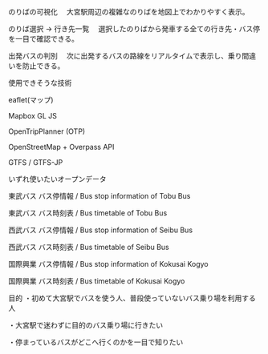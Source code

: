 のりばの可視化 ​
　大宮駅周辺の複雑なのりばを地図上でわかりやすく表示。​

のりば選択 → 行き先一覧 ​
　選択したのりばから発車する全ての行き先・バス停を一目で確認できる。​

出発バスの判別 ​
　次に出発するバスの路線をリアルタイムで表示し、乗り間違いを防止できる。

使用できそうな技術 ​

eaflet(マップ)​

Mapbox GL JS​

OpenTripPlanner (OTP)​

OpenStreetMap + Overpass API​

GTFS / GTFS-JP

いずれ使いたいオープンデータ ​

東武バス バス停情報 / Bus stop information of Tobu Bus​

東武バス バス時刻表 / Bus timetable of Tobu Bus​

西武バス バス停情報 / Bus stop information of Seibu Bus​

西武バス バス時刻表 / Bus timetable of Seibu Bus​

国際興業 バス停情報 / Bus stop information of Kokusai Kogyo​

国際興業 バス時刻表 / Bus timetable of Kokusai Kogyo

目的
・初めて大宮駅でバスを使う人、普段使っていないバス乗り場を利用する人 ​

・大宮駅で迷わずに目的のバス乗り場に行きたい ​

・停まっているバスがどこへ行くのかを一目で知りたい
